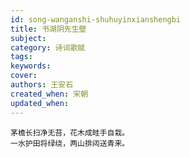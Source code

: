 ```yaml
---
id: song-wanganshi-shuhuyinxianshengbi
title: 书湖阴先生壁
subject: 
category: 诗词歌赋
tags: 
keywords: 
cover: 
authors: 王安石
created_when: 宋朝
updated_when: 
---
```


```
茅檐长扫净无苔，花木成畦手自栽。
一水护田将绿绕，两山排闼送青来。
```
